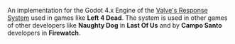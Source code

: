 An implementation for the Godot 4.x Engine of the [Valve's Response System](https://developer.valvesoftware.com/wiki/Response_System) used in games like **Left 4 Dead**.  The system is  used in other games of other developers like **Naughty Dog** in **Last Of Us** and by **Campo Santo** developers in **Firewatch**. 

